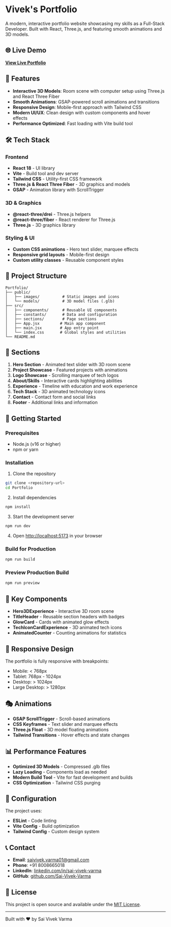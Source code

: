 # Vivek's Portfolio

A modern, interactive portfolio website showcasing my skills as a Full-Stack Developer. Built with React, Three.js, and featuring smooth animations and 3D models.

## 🌐 Live Demo

**[View Live Portfolio](https://saivivekvarma.netlify.app)**

## 🚀 Features

- **Interactive 3D Models**: Room scene with computer setup using Three.js and React Three Fiber
- **Smooth Animations**: GSAP-powered scroll animations and transitions
- **Responsive Design**: Mobile-first approach with Tailwind CSS
- **Modern UI/UX**: Clean design with custom components and hover effects
- **Performance Optimized**: Fast loading with Vite build tool

## 🛠️ Tech Stack

### Frontend

- **React 18** - UI library
- **Vite** - Build tool and dev server
- **Tailwind CSS** - Utility-first CSS framework
- **Three.js & React Three Fiber** - 3D graphics and models
- **GSAP** - Animation library with ScrollTrigger

### 3D & Graphics

- **@react-three/drei** - Three.js helpers
- **@react-three/fiber** - React renderer for Three.js
- **Three.js** - 3D graphics library

### Styling & UI

- **Custom CSS animations** - Hero text slider, marquee effects
- **Responsive grid layouts** - Mobile-first design
- **Custom utility classes** - Reusable component styles

## 📁 Project Structure

```
Portfolio/
├── public/
│   ├── images/          # Static images and icons
│   └── models/          # 3D model files (.glb)
├── src/
│   ├── components/      # Reusable UI components
│   ├── constants/       # Data and configuration
│   ├── sections/        # Page sections
│   ├── App.jsx         # Main app component
│   ├── main.jsx        # App entry point
│   └── index.css       # Global styles and utilities
└── README.md
```

## 🎯 Sections

1. **Hero Section** - Animated text slider with 3D room scene
2. **Project Showcase** - Featured projects with animations
3. **Logo Showcase** - Scrolling marquee of tech logos
4. **About/Skills** - Interactive cards highlighting abilities
5. **Experience** - Timeline with education and work experience
6. **Tech Stack** - 3D animated technology icons
7. **Contact** - Contact form and social links
8. **Footer** - Additional links and information

## 🚀 Getting Started

### Prerequisites

- Node.js (v16 or higher)
- npm or yarn

### Installation

1. Clone the repository

```bash
git clone <repository-url>
cd Portfolio
```

2. Install dependencies

```bash
npm install
```

3. Start the development server

```bash
npm run dev
```

4. Open [http://localhost:5173](http://localhost:5173) in your browser

### Build for Production

```bash
npm run build
```

### Preview Production Build

```bash
npm run preview
```

## 🎨 Key Components

- **Hero3DExperience** - Interactive 3D room scene
- **TitleHeader** - Reusable section headers with badges
- **GlowCard** - Cards with animated glow effects
- **TechIconCardExperience** - 3D animated tech icons
- **AnimatedCounter** - Counting animations for statistics

## 📱 Responsive Design

The portfolio is fully responsive with breakpoints:

- Mobile: < 768px
- Tablet: 768px - 1024px
- Desktop: > 1024px
- Large Desktop: > 1280px

## 🎭 Animations

- **GSAP ScrollTrigger** - Scroll-based animations
- **CSS Keyframes** - Text slider and marquee effects
- **Three.js Float** - 3D model floating animations
- **Tailwind Transitions** - Hover effects and state changes

## 📊 Performance Features

- **Optimized 3D Models** - Compressed .glb files
- **Lazy Loading** - Components load as needed
- **Modern Build Tool** - Vite for fast development and builds
- **CSS Optimization** - Tailwind CSS purging

## 🔧 Configuration

The project uses:

- **ESLint** - Code linting
- **Vite Config** - Build optimization
- **Tailwind Config** - Custom design system

## 📞 Contact

- **Email**: saivivek.varma01@gmail.com
- **Phone**: +91 8008665018
- **LinkedIn**: [linkedin.com/in/sai-vivek-varma](https://linkedin.com/in/sai-vivek-varma)
- **GitHub**: [github.com/Sai-Vivek-Varma](https://github.com/Sai-Vivek-Varma)

## 📄 License

This project is open source and available under the [MIT License](LICENSE).

---

Built with ❤️ by Sai Vivek Varma
